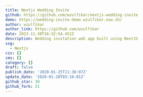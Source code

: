 ```yaml
---
title: Nextjs Wedding Invite
github: https://github.com/wzulfikar/nextjs-wedding-invite
demo: https://wedding-invite-demo.wzulfikar.now.sh/
author: wzulfikar
author_link: https://github.com/wzulfikar
date: 2023-11-30T16:32:54.451Z
description: Wedding invitation web app built using NextJS
ssg:
  - Nextjs
css: []
cms: []
category: []
draft: false
publish_date: '2020-01-25T11:38:07Z'
update_date: '2020-01-28T03:16:01Z'
github_star: 30
github_fork: 21
---
```

